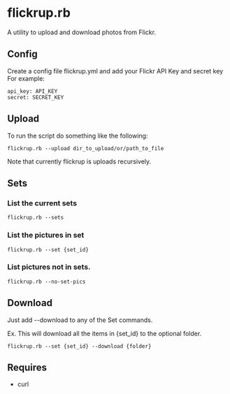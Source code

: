 # flickrup.rb 
A utility to upload and download photos from Flickr.

## Config
Create a config file flickrup.yml and add your Flickr API Key and secret key
For example:

``` 
api_key: API_KEY
secret: SECRET_KEY
```
 
## Upload
To run the script do something like the following:

```
flickrup.rb --upload dir_to_upload/or/path_to_file
```

Note that currently flickrup is uploads recursively.

## Sets

### List the current sets

```
flickrup.rb --sets
```

### List the pictures in set

```
flickrup.rb --set {set_id}
```

### List pictures not in sets.

```
flickrup.rb --no-set-pics
```

## Download

Just add --download to any of the Set commands.

Ex. This will download all the items in {set_id} to the optional
folder.

```
flickrup.rb --set {set_id} --download {folder}
```

## Requires

 - curl
